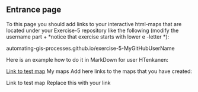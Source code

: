 ## Entrance page
To this page you should add links to your interactive html-maps that are located under your Exercise-5 repository like the following (modify the username part + *notice that exercise starts with lower e -letter *):

automating-gis-processes.github.io/exercise-5-MyGitHubUserName

Here is an example how to do it in MarkDown for user HTenkanen:

[Link to test map](https://automating-gis-processes.github.io/exercise-5-HTenkanen/test_map.html)
My maps
Add here links to the maps that you have created:

Link to test map
Replace this with your link
